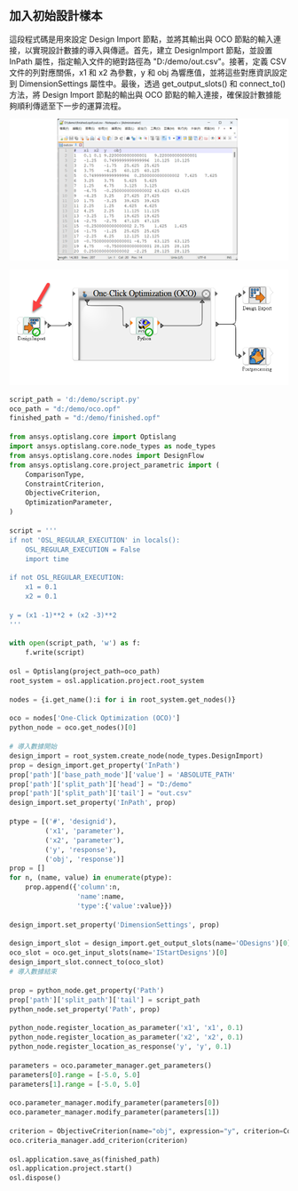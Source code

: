 加入初始設計樣本
---
這段程式碼是用來設定 Design Import 節點，並將其輸出與 OCO 節點的輸入連接，以實現設計數據的導入與傳遞。首先，建立 DesignImport 節點，並設置 InPath 屬性，指定輸入文件的絕對路徑為 "D:/demo/out.csv"。接著，定義 CSV 文件的列對應關係，x1 和 x2 為參數，y 和 obj 為響應值，並將這些對應資訊設定到 DimensionSettings 屬性中。最後，透過 get_output_slots() 和 connect_to() 方法，將 Design Import 節點的輸出與 OCO 節點的輸入連接，確保設計數據能夠順利傳遞至下一步的運算流程。

![2025-02-01_14-34-30](/assets/2025-02-01_14-34-30.png)

![2025-02-01_14-35-51](/assets/2025-02-01_14-35-51.png)

```python
script_path = 'd:/demo/script.py'
oco_path = "d:/demo/oco.opf"
finished_path = "d:/demo/finished.opf"

from ansys.optislang.core import Optislang
import ansys.optislang.core.node_types as node_types
from ansys.optislang.core.nodes import DesignFlow
from ansys.optislang.core.project_parametric import (
    ComparisonType,
    ConstraintCriterion,
    ObjectiveCriterion,
    OptimizationParameter,
)

script = '''
if not 'OSL_REGULAR_EXECUTION' in locals(): 
    OSL_REGULAR_EXECUTION = False
    import time

if not OSL_REGULAR_EXECUTION:
    x1 = 0.1
    x2 = 0.1

y = (x1 -1)**2 + (x2 -3)**2
'''

with open(script_path, 'w') as f:
    f.write(script)

osl = Optislang(project_path=oco_path)
root_system = osl.application.project.root_system

nodes = {i.get_name():i for i in root_system.get_nodes()}

oco = nodes['One-Click Optimization (OCO)']
python_node = oco.get_nodes()[0]

# 導入數據開始
design_import = root_system.create_node(node_types.DesignImport)
prop = design_import.get_property('InPath')
prop['path']['base_path_mode']['value'] = 'ABSOLUTE_PATH'
prop['path']['split_path']['head'] = "D:/demo"
prop['path']['split_path']['tail'] = "out.csv"
design_import.set_property('InPath', prop)

ptype = [('#', 'designid'),
         ('x1', 'parameter'),
         ('x2', 'parameter'),
         ('y', 'response'),
         ('obj', 'response')]
prop = []
for n, (name, value) in enumerate(ptype):
    prop.append({'column':n,
                 'name':name,
                 'type':{'value':value}})

design_import.set_property('DimensionSettings', prop)

design_import_slot = design_import.get_output_slots(name='ODesigns')[0]
oco_slot = oco.get_input_slots(name='IStartDesigns')[0]
design_import_slot.connect_to(oco_slot)
# 導入數據結束

prop = python_node.get_property('Path')
prop['path']['split_path']['tail'] = script_path
python_node.set_property('Path', prop)

python_node.register_location_as_parameter('x1', 'x1', 0.1)
python_node.register_location_as_parameter('x2', 'x2', 0.1)
python_node.register_location_as_response('y', 'y', 0.1)

parameters = oco.parameter_manager.get_parameters()
parameters[0].range = [-5.0, 5.0]
parameters[1].range = [-5.0, 5.0]

oco.parameter_manager.modify_parameter(parameters[0])
oco.parameter_manager.modify_parameter(parameters[1])

criterion = ObjectiveCriterion(name="obj", expression="y", criterion=ComparisonType.MIN)
oco.criteria_manager.add_criterion(criterion)

osl.application.save_as(finished_path)
osl.application.project.start()
osl.dispose()
```